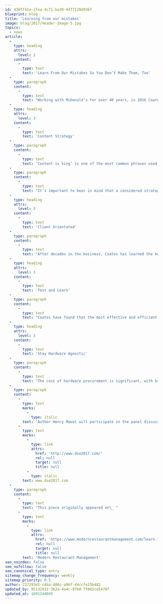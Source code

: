 ```yaml
---
id: 430ff41e-2fea-4c71-ba39-4477128d936f
blueprint: blog
title: 'Learning from our mistakes'
image: blog/2017/Header-Image-5.jpg
topics:
  - news
article:
  -
    type: heading
    attrs:
      level: 2
    content:
      -
        type: text
        text: 'Learn From Our Mistakes So You Don’t Make Them, Too'
  -
    type: paragraph
    content:
      -
        type: text
        text: "Working with McDonald’s for over 40 years, in 2016 Coates completed a national rollout for McDonald’s Create Your Taste in Australia and New Zealand, and McDonald’s Experience Of The Future restaurants in China and Japan. Having worked with \_McDonald’s, Coates will now leverage the key information they gained from the digital drive thru, digital menu board and kiosk rollout as a platform for the U.S. market.\_In the upcoming panel discussion, “Learn from Our Mistakes so You Don't Make Then Too,” at Digital Signage Expo 2017, I will discuss Coates’ core findings and key factors of the businesses success.\_ The highlights of the panel will include an in-depth look at a few standout topics."
  -
    type: heading
    attrs:
      level: 3
    content:
      -
        type: text
        text: 'Content Strategy'
  -
    type: paragraph
    content:
      -
        type: text
        text: 'Content is king’ is one of the most common phrases used in marketing today; it is not content itself that drives success, but the strategy behind it. Coates has learned that the most fundamental question at the beginning of a relationship with a new client is “What is your content strategy for in-store merchandising?”'
  -
    type: paragraph
    content:
      -
        type: text
        text: "It's important to bear in mind that a considered strategy for relevant, targeted messaging is crucial for success and should never be overshadowed by the latest technology."
  -
    type: heading
    attrs:
      level: 3
    content:
      -
        type: text
        text: 'Client Orientated'
  -
    type: paragraph
    content:
      -
        type: text
        text: "After decades in the business, Coates has learned the key of success is expertly determining the right solution for the specific client, and how to readily deploy it. There is no one right approach to rolling out a project of scale, it’s a science of defining the brands top objectives for their market and how that environment will react. It's important to not just\_be any other supplier, but a transformative partner for your clients."
  -
    type: heading
    attrs:
      level: 3
    content:
      -
        type: text
        text: 'Test and Learn'
  -
    type: paragraph
    content:
      -
        type: text
        text: "Coates have found that the most effective and efficient deployments involved partnering with brands from the get go, and walking them through a digital journey. It can be overwhelming turning on all functionality at once, which is why Coates use a staged deployment approach, to measure the success of various content, location and product configurations. It's crucial to have a unit of experts in content, technology and strategy to ensure a well-developed and measured approach is used to analyze what works and what doesn’t."
  -
    type: heading
    attrs:
      level: 3
    content:
      -
        type: text
        text: 'Stay Hardware Agnostic'
  -
    type: paragraph
    content:
      -
        type: text
        text: "The cost of hardware procurement is significant, with brands having differing needs and requiring various price points. Staying hardware agnostic allows companies\_to offer the optimal solution no matter the size or scope of the job. Clients appreciate the choice and their loyalty reflects that."
  -
    type: paragraph
    content:
      -
        type: text
        marks:
          -
            type: italic
        text: "Author Henry Mowat will participate in the panel discussion entitled, “Learn from Our Mistakes So You Don’t Make Them Too,” on Thursday March 30 at 11 a.m. at DSE 2017 2017 to be held at the Las Vegas Convention Center. For more information on this or any educational program offered at DSE 2017 or to learn more about digital signage go to\_"
      -
        type: text
        marks:
          -
            type: link
            attrs:
              href: 'http://www.dse2017.com/'
              rel: null
              target: null
              title: null
          -
            type: italic
        text: www.dse2017.com
  -
    type: paragraph
    content:
      -
        type: text
        text: "This piece originally appeared on\_ "
      -
        type: text
        marks:
          -
            type: link
            attrs:
              href: 'https://www.modernrestaurantmanagement.com/learn-from-our-mistakes-so-you-dont-make-them-too/'
              rel: null
              target: null
              title: null
        text: 'Modern Restaurant Management'
seo_noindex: false
seo_nofollow: false
seo_canonical_type: entry
sitemap_change_frequency: weekly
sitemap_priority: 0.5
author: 227293d1-c4ba-400c-a06f-d4ccfe15b482
updated_by: 95132932-3b2a-4a4c-97b8-7f062ce5478f
updated_at: 1691244045
---
```

